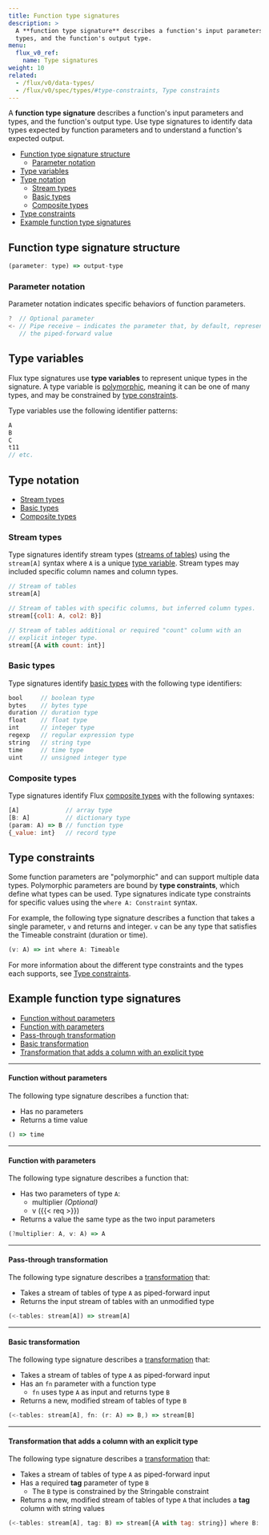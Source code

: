 ```yaml
---
title: Function type signatures
description: >
  A **function type signature** describes a function's input parameters and
  types, and the function's output type.
menu:
  flux_v0_ref:
    name: Type signatures
weight: 10
related:
  - /flux/v0/data-types/
  - /flux/v0/spec/types/#type-constraints, Type constraints
---
```


A **function type signature** describes a function's input parameters and types,
and the function's output type.
Use type signatures to identify data types expected by function parameters and
to understand a function's expected output.

- [Function type signature structure](#function-type-signature-structure)
  - [Parameter notation](#parameter-notation)
- [Type variables](#type-variables)
- [Type notation](#type-notation)
  - [Stream types](#stream-types)
  - [Basic types](#basic-types)
  - [Composite types](#composite-types)
- [Type constraints](#type-constraints)
- [Example function type signatures](#example-function-type-signatures)

## Function type signature structure

```js
(parameter: type) => output-type
```

### Parameter notation

Parameter notation indicates specific behaviors of function parameters.

```js
?  // Optional parameter
<- // Pipe receive – indicates the parameter that, by default, represents
   // the piped-forward value
```

## Type variables

Flux type signatures use **type variables** to represent unique types in the signature.
A type variable is [polymorphic](/flux/v0/spec/types/#polymorphism), meaning
it can be one of many types, and may be constrained by [type constraints](#type-constraints).

Type variables use the following identifier patterns:

```js
A
B
C
t11
// etc.
```

## Type notation

- [Stream types](#stream-types)
- [Basic types](#basic-types)
- [Composite types](#composite-types)

### Stream types

Type signatures identify stream types ([streams of tables](/flux/v0/get-started/data-model/#stream-of-tables))
using the `stream[A]` syntax where `A` is a unique [type variable](#type-variables).
Stream types may included specific column names and column types.

```js
// Stream of tables
stream[A]

// Stream of tables with specific columns, but inferred column types.
stream[{col1: A, col2: B}]

// Stream of tables additional or required "count" column with an
// explicit integer type.
stream[{A with count: int}]
```

### Basic types

Type signatures identify [basic types](/flux/v0/data-types/basic/) with the
following type identifiers:

```js
bool     // boolean type
bytes    // bytes type
duration // duration type
float    // float type
int      // integer type
regexp   // regular expression type
string   // string type
time     // time type
uint     // unsigned integer type
```

### Composite types

Type signatures identify Flux [composite types](/flux/v0/data-types/composite/)
with the following syntaxes:

```js
[A]             // array type
[B: A]          // dictionary type
(param: A) => B // function type
{_value: int}   // record type
```

## Type constraints

Some function parameters are "polymorphic" and can support multiple data types.
Polymorphic parameters are bound by **type constraints**, which define what
types can be used.
Type signatures indicate type constraints for specific values using the
`where A: Constraint` syntax.

For example, the following type signature describes a function that takes a
single parameter, `v` and returns and integer.
`v` can be any type that satisfies the Timeable constraint (duration or time).

```js
(v: A) => int where A: Timeable
```

For more information about the different type constraints and the types each
supports, see [Type constraints](/flux/v0/spec/types/#type-constraints).

## Example function type signatures

- [Function without parameters](#function-without-parameters)
- [Function with parameters](#function-with-parameters)
- [Pass-through transformation](#pass-through-transformation)
- [Basic transformation](#basic-transformation)
- [Transformation that adds a column with an explicit type](#transformation-that-adds-a-column-with-an-explicit-type)

---

#### Function without parameters

The following type signature describes a function that:

- Has no parameters
- Returns a time value

```js
() => time
```

---

#### Function with parameters

The following type signature describes a function that:

- Has two parameters of type `A`:
  - multiplier _(Optional)_
  - v ({{< req >}})
- Returns a value the same type as the two input parameters

```js
(?multiplier: A, v: A) => A
```

---

#### Pass-through transformation

The following type signature describes a
[transformation](/flux/v0/function-types/#transformations) that:

- Takes a stream of tables of type `A` as piped-forward input
- Returns the input stream of tables with an unmodified type

```js
(<-tables: stream[A]) => stream[A]
```

---

#### Basic transformation

The following type signature describes a
[transformation](/flux/v0/function-types/#transformations) that:

- Takes a stream of tables of type `A` as piped-forward input
- Has an `fn` parameter with a function type
  - `fn` uses type `A` as input and returns type `B`
- Returns a new, modified stream of tables of type `B`

```js
(<-tables: stream[A], fn: (r: A) => B,) => stream[B]
```

---

#### Transformation that adds a column with an explicit type
The following type signature describes a
[transformation](/flux/v0/function-types/#transformations) that:

- Takes a stream of tables of type `A` as piped-forward input
- Has a required **tag** parameter of type `B`
  - The `B` type is constrained by the Stringable constraint
- Returns a new, modified stream of tables of type `A` that includes a **tag**
  column with string values

```js
(<-tables: stream[A], tag: B) => stream[{A with tag: string}] where B: Stringable
```
